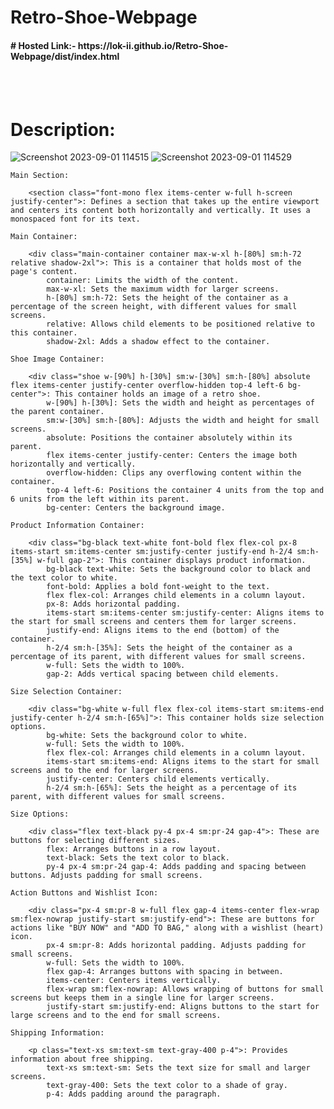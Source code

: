 # Retro-Shoe-Webpage

<h4># Hosted Link:- https://lok-ii.github.io/Retro-Shoe-Webpage/dist/index.html</h4>
<br>
<br>

# Description:


![Screenshot 2023-09-01 114515](https://github.com/Lok-ii/Retro-Shoe-Webpage/assets/129180844/904c6c4d-009d-464b-a5d9-468ddb1e871f)
![Screenshot 2023-09-01 114529](https://github.com/Lok-ii/Retro-Shoe-Webpage/assets/129180844/102804e1-6b84-417d-8533-b6c9bcaecf1e)

    Main Section:

        <section class="font-mono flex items-center w-full h-screen justify-center">: Defines a section that takes up the entire viewport and centers its content both horizontally and vertically. It uses a monospaced font for its text.
        
    Main Container:
        
        <div class="main-container container max-w-xl h-[80%] sm:h-72 relative shadow-2xl">: This is a container that holds most of the page's content.
            container: Limits the width of the content.
            max-w-xl: Sets the maximum width for larger screens.
            h-[80%] sm:h-72: Sets the height of the container as a percentage of the screen height, with different values for small screens.
            relative: Allows child elements to be positioned relative to this container.
            shadow-2xl: Adds a shadow effect to the container.
        
    Shoe Image Container:
        
        <div class="shoe w-[90%] h-[30%] sm:w-[30%] sm:h-[80%] absolute flex items-center justify-center overflow-hidden top-4 left-6 bg-center">: This container holds an image of a retro shoe.
            w-[90%] h-[30%]: Sets the width and height as percentages of the parent container.
            sm:w-[30%] sm:h-[80%]: Adjusts the width and height for small screens.
            absolute: Positions the container absolutely within its parent.
            flex items-center justify-center: Centers the image both horizontally and vertically.
            overflow-hidden: Clips any overflowing content within the container.
            top-4 left-6: Positions the container 4 units from the top and 6 units from the left within its parent.
            bg-center: Centers the background image.
        
    Product Information Container:
        
        <div class="bg-black text-white font-bold flex flex-col px-8 items-start sm:items-center sm:justify-center justify-end h-2/4 sm:h-[35%] w-full gap-2">: This container displays product information.
            bg-black text-white: Sets the background color to black and the text color to white.
            font-bold: Applies a bold font-weight to the text.
            flex flex-col: Arranges child elements in a column layout.
            px-8: Adds horizontal padding.
            items-start sm:items-center sm:justify-center: Aligns items to the start for small screens and centers them for larger screens.
            justify-end: Aligns items to the end (bottom) of the container.
            h-2/4 sm:h-[35%]: Sets the height of the container as a percentage of its parent, with different values for small screens.
            w-full: Sets the width to 100%.
            gap-2: Adds vertical spacing between child elements.
        
    Size Selection Container:
        
        <div class="bg-white w-full flex flex-col items-start sm:items-end justify-center h-2/4 sm:h-[65%]">: This container holds size selection options.
            bg-white: Sets the background color to white.
            w-full: Sets the width to 100%.
            flex flex-col: Arranges child elements in a column layout.
            items-start sm:items-end: Aligns items to the start for small screens and to the end for larger screens.
            justify-center: Centers child elements vertically.
            h-2/4 sm:h-[65%]: Sets the height as a percentage of its parent, with different values for small screens.
        
    Size Options:
        
        <div class="flex text-black py-4 px-4 sm:pr-24 gap-4">: These are buttons for selecting different sizes.
            flex: Arranges buttons in a row layout.
            text-black: Sets the text color to black.
            py-4 px-4 sm:pr-24 gap-4: Adds padding and spacing between buttons. Adjusts padding for small screens.
        
    Action Buttons and Wishlist Icon:
        
        <div class="px-4 sm:pr-8 w-full flex gap-4 items-center flex-wrap sm:flex-nowrap justify-start sm:justify-end">: These are buttons for actions like "BUY NOW" and "ADD TO BAG," along with a wishlist (heart) icon.
            px-4 sm:pr-8: Adds horizontal padding. Adjusts padding for small screens.
            w-full: Sets the width to 100%.
            flex gap-4: Arranges buttons with spacing in between.
            items-center: Centers items vertically.
            flex-wrap sm:flex-nowrap: Allows wrapping of buttons for small screens but keeps them in a single line for larger screens.
            justify-start sm:justify-end: Aligns buttons to the start for large screens and to the end for small screens.
        
    Shipping Information:
        
        <p class="text-xs sm:text-sm text-gray-400 p-4">: Provides information about free shipping.
            text-xs sm:text-sm: Sets the text size for small and larger screens.
            text-gray-400: Sets the text color to a shade of gray.
            p-4: Adds padding around the paragraph.
